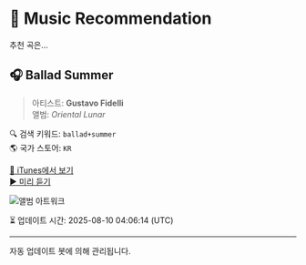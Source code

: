 
# 🎵 Music Recommendation

추천 곡은...

## 🎧 Ballad Summer  
> 아티스트: **Gustavo Fidelli**  
> 앨범: _Oriental Lunar_  

🔍 검색 키워드: `ballad+summer`  
🌎 국가 스토어: `KR`

[🔗 iTunes에서 보기](https://music.apple.com/kr/album/ballad-summer/1806287769?i=1806287770&uo=4)  
[▶️ 미리 듣기](https://audio-ssl.itunes.apple.com/itunes-assets/AudioPreview211/v4/6b/e6/69/6be669c0-bc01-4448-f38d-5face0a0af77/mzaf_16052418216629958274.plus.aac.p.m4a)

![앨범 아트워크](https://is1-ssl.mzstatic.com/image/thumb/Music221/v4/6b/c5/ef/6bc5efa0-6857-64c5-c0aa-462a2dd2f9a3/4065328645353.png/100x100bb.jpg)

⏳ 업데이트 시간: 2025-08-10 04:06:14 (UTC)

---
자동 업데이트 봇에 의해 관리됩니다.
